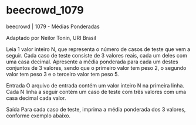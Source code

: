# beecrowd_1079

beecrowd | 1079 - Médias Ponderadas

Adaptado por Neilor Tonin, URI  Brasil

Leia 1 valor inteiro N, que representa o número de casos de teste que vem a seguir. Cada caso de teste consiste de 3 valores reais, cada um deles com uma casa decimal. Apresente a média ponderada para cada um destes conjuntos de 3 valores, sendo que o primeiro valor tem peso 2, o segundo valor tem peso 3 e o terceiro valor tem peso 5.

Entrada
O arquivo de entrada contém um valor inteiro N na primeira linha. Cada N linha a seguir contém um caso de teste com três valores com uma casa decimal cada valor.

Saída
Para cada caso de teste, imprima a média ponderada dos 3 valores, conforme exemplo abaixo.